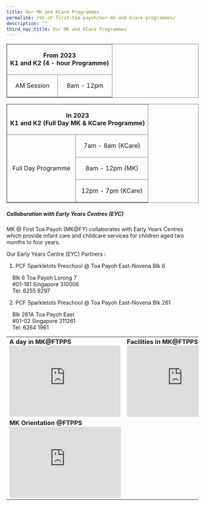 ```yaml
---
title: Our MK and KCare Programmes
permalink: /mk-at-first-toa-payoh/our-mk-and-kcare-programmes/
description: ""
third_nav_title: Our MK and KCare Programmes
---
```

<table style="border: 1px solid grey">
	<tr>
		<td colspan="2" style="border: 1px solid grey"> <p align="center"> <b> From 2023 <br> K1 and K2 (4 - hour Programme)</b></p></td>
	</tr>
	<tr>
		<td style="border: 1px solid grey"><p align="center"> AM Session </p></td>
		<td style="border: 1px solid grey"><p align="center"> 8am - 12pm </p></td>
	</tr>
	<tr>
</table>

<table style="border: 1px solid grey">
	<tr>
		<td colspan="2" style="border: 1px solid grey"> <p align="center"> <b> In 2023 <br> K1 and K2 (Full Day MK & KCare Programme)</b></p></td>
	</tr>
	<tr>
		<td rowspan="3" style="border: 1px solid grey">
			<p align="center">Full Day Programme </p>
		</td>
		<td style="border: 1px solid grey"><p align="center"> 7am - 8am (KCare) </p></td>
	</tr>
	<tr>
		<td style="border: 1px solid grey"><p align="center"> 8am - 12pm (MK) </p></td>
	</tr>
	<tr>
		<td style="border: 1px solid grey"><p align="center"> 12pm - 7pm (KCare) </p></td>
	</tr>
	<tr>
</table>

##### Collaboration with Early Years Centres (EYC)

MK @ First Toa Payoh (MK@FY) collaborates with Early Years Centres which provide infant care and childcare services for children aged two months to four years.

Our Early Years Centre (EYC) Partners :

1.  PCF Sparkletots Preschool @ Toa Payoh East-Novena Blk 6

    Blk 6 Toa Payoh Lorong 7  
    #01-181 Singapore 310006  
    Tel: 6255 8297  
  
2. PCF Sparkletots Preschool @ Toa Payoh East-Novena Blk 261  

    Blk 261A Toa Payoh East  
    #01-02 Singapore 311261  
    Tel: 6264 1961

<table>
	<tr>
		<td>
			<b>A day in MK@FTPPS</b>
			<br>
			<iframe width="291" height="186" src="https://www.youtube.com/embed/7FNjnnpIQLI" title="A day in MK @ First Toa Payoh Primary" frameborder="0" allow="accelerometer; autoplay; clipboard-write; encrypted-media; gyroscope; picture-in-picture" allowfullscreen></iframe>
		</td>
		<td>
			<b>Facilities in MK@FTPPS </b>
			<br>
			<iframe width="292" height="186" src="https://www.youtube.com/embed/MZUkEulnACI" title="Facilities in MK@First Toa Payoh Primary" frameborder="0" allow="accelerometer; autoplay; clipboard-write; encrypted-media; gyroscope; picture-in-picture" allowfullscreen></iframe>
		</td>
	</tr>
	<tr>
		<td>
			<b>MK Orientation @FTPPS </b>
			<br>
			<iframe width="292" height="186" src="https://www.youtube.com/embed/v3NP66_ELlo" title="MK Orientation Day @ First Toa Payoh Primary" frameborder="0" allow="accelerometer; autoplay; clipboard-write; encrypted-media; gyroscope; picture-in-picture" allowfullscreen></iframe>
		</td>
	</tr>
	</table>